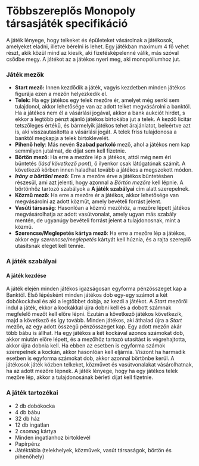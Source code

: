 # Többszereplős Monopoly társasjáték specifikáció

A játék lényege, hogy telkeket és épületeket vásárolnak a játékosok, amelyeket eladni, illetve bérelni is lehet. Egy játékban maximum 4 fő vehet részt, akik közül mind az kiesik, aki fizetésképelenné válik, más szóval csődbe megy. A játékot az a játékos nyeri meg, aki monopóliumhoz jut.

### Játék mezők
- **Start mező:** Innen kezdődik a játék, vagyis kezdetben minden játékos figurája ezen a mezőn helyezkedik el.
- **Telek:** Ha egy játékos egy telek mezőre ér, amelyet még senki sem tulajdonol, akkor lehetősége van az adott telket megvásárolni a banktól. Ha a játékos nem él a vásárlási jogával, akkor a bank aukciót hirdet, s ekkor a legtöbb pénzt ajánló játékos birtokába jut a telek. A kezdő licitár tetszőleges értékű, és bármelyik játékos tehet árajánlatot, beleértve azt is, aki visszautasította a vásárlási jogát.  A telek friss tulajdonosa a banktól megkapja a telek birtoklevelét.
- **Pihenő hely**: Más nevén **Szabad parkoló** mező, ahol a játékos nem kap semmilyen jutalmat, de díjat sem kell fizetnie.
- **Börtön mező**: Ha erre a mezőre lép a játékos, attól még nem éri büntetés (_lásd következő pont_), ő ilyenkor csak látógatónak számít. A következő körben innen haladhat tovább a játékos a megszokott módon.
- **_Irány a börtön!_ mező**: Erre a mezőre érve a játékos büntetésben részesül, ami azt jelenti, hogy azonnal a _Börtön mezőre_ kell lépnie. A börtönhöz tartozó szabályok a **A játék szabályai** cím alatt szerepelnek.
- **Közmű mező**: Ha erre a mezőre ér a játékos, akkor lehetősége van megvásárolni az adott közműt, amely bevételi forrást jelent.
- **Vasúti társaság**: Hasonlóan a közmű mezőhöz, a mezőre lépett játékos megvásárolhatja az adott vasútvonalat, amely ugyan más szabály mentén, de ugyanúgy bevételi forrást jelent a tulajdonosnak, mint a közmű.
- **Szerencse/Meglepetés kártya mező**: Ha erre a mezőre lép a játékos, akkor egy _szerencse/meglepetés_ kártyát kell húznia, és a rajta szereplő utasítsnak eleget kell tennie.

### A játék szabályai
#### A játék kezdése
A játék elején minden játékos igazságosan egyforma pénzösszeget kap a Banktól. Első lépésként minden játékos dob egy-egy számot a két dobókockával és aki a legtöbbet dobja, az kezdi a játékot. A _Start_ mezőről indul a játék, ekkor a kockákkal újra dobni kell és a dobott számnak megfelelő mezőt kell előre lépni. Ezután a következő játékos következik, majd a következő és így tovább. Minden játékos, aki áthalad újra a _Start_ mezőn, az egy adott összegű pénzösszeget kap. Egy adott mezőn akár több bábu is állhat. Ha egy játékos a két kockával azonos számokat dob, akkor miután előre lépett, és a mezőhöz tartozó utasítást is végrehajtotta, akkor újra dobnia kell. Ha ebben az esetben is egyforma számok szerepelnek a kockán, akkor hasonlóan kell eljárnia. Viszont ha harmadik esetben is egyforma számokat dob, akkor azonnal börtönbe kerül. A játékosok játék közben telkeket, közművet és vasútvonalakat vásárolhatnak, ha az adott mezőre lépnek. A játék lényege, hogy ha egy játékos telek mezőre lép, akkor a tulajdonosának bérleti díjat kell fizetnie.

### A játék tartozékai
- 2 db dobókocka
- 4 db bábu
- 32 db ház
- 12 db ingatlan
- 2 csomag kártya
- Minden ingatlanhoz birtoklevél
- Papírpénz
- Játéktábla (telekhelyek, közművek, vasút társaságok, börtön és pihenőhely)

